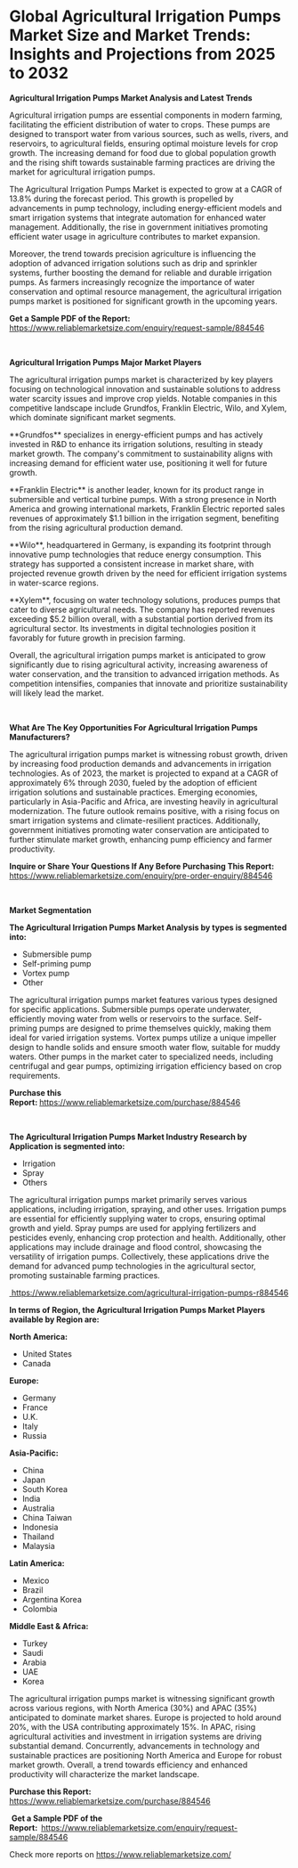 <p><h1>Global Agricultural Irrigation Pumps Market Size and Market Trends: Insights and Projections from 2025 to 2032</h1></p><p><strong>Agricultural Irrigation Pumps Market Analysis and Latest Trends</strong></p>
<p><p>Agricultural irrigation pumps are essential components in modern farming, facilitating the efficient distribution of water to crops. These pumps are designed to transport water from various sources, such as wells, rivers, and reservoirs, to agricultural fields, ensuring optimal moisture levels for crop growth. The increasing demand for food due to global population growth and the rising shift towards sustainable farming practices are driving the market for agricultural irrigation pumps.</p><p>The Agricultural Irrigation Pumps Market is expected to grow at a CAGR of 13.8% during the forecast period. This growth is propelled by advancements in pump technology, including energy-efficient models and smart irrigation systems that integrate automation for enhanced water management. Additionally, the rise in government initiatives promoting efficient water usage in agriculture contributes to market expansion. </p><p>Moreover, the trend towards precision agriculture is influencing the adoption of advanced irrigation solutions such as drip and sprinkler systems, further boosting the demand for reliable and durable irrigation pumps. As farmers increasingly recognize the importance of water conservation and optimal resource management, the agricultural irrigation pumps market is positioned for significant growth in the upcoming years.</p></p>
<p><strong>Get a Sample PDF of the Report:&nbsp;</strong> <a href="https://www.reliablemarketsize.com/enquiry/request-sample/884546?utm_campaign=1898&utm_medium=2&utm_source=Github&utm_content=ia&utm_term=18022025&utm_id=agricultural-irrigation-pumps">https://www.reliablemarketsize.com/enquiry/request-sample/884546</a></p>
<p>&nbsp;</p>
<p><strong>Agricultural Irrigation Pumps Major Market Players</strong></p>
<p><p>The agricultural irrigation pumps market is characterized by key players focusing on technological innovation and sustainable solutions to address water scarcity issues and improve crop yields. Notable companies in this competitive landscape include Grundfos, Franklin Electric, Wilo, and Xylem, which dominate significant market segments.</p><p>**Grundfos** specializes in energy-efficient pumps and has actively invested in R&D to enhance its irrigation solutions, resulting in steady market growth. The company's commitment to sustainability aligns with increasing demand for efficient water use, positioning it well for future growth.</p><p>**Franklin Electric** is another leader, known for its product range in submersible and vertical turbine pumps. With a strong presence in North America and growing international markets, Franklin Electric reported sales revenues of approximately $1.1 billion in the irrigation segment, benefiting from the rising agricultural production demand.</p><p>**Wilo**, headquartered in Germany, is expanding its footprint through innovative pump technologies that reduce energy consumption. This strategy has supported a consistent increase in market share, with projected revenue growth driven by the need for efficient irrigation systems in water-scarce regions.</p><p>**Xylem**, focusing on water technology solutions, produces pumps that cater to diverse agricultural needs. The company has reported revenues exceeding $5.2 billion overall, with a substantial portion derived from its agricultural sector. Its investments in digital technologies position it favorably for future growth in precision farming.</p><p>Overall, the agricultural irrigation pumps market is anticipated to grow significantly due to rising agricultural activity, increasing awareness of water conservation, and the transition to advanced irrigation methods. As competition intensifies, companies that innovate and prioritize sustainability will likely lead the market.</p></p>
<p>&nbsp;</p>
<p><strong>What Are The Key Opportunities For Agricultural Irrigation Pumps Manufacturers?</strong></p>
<p><p>The agricultural irrigation pumps market is witnessing robust growth, driven by increasing food production demands and advancements in irrigation technologies. As of 2023, the market is projected to expand at a CAGR of approximately 6% through 2030, fueled by the adoption of efficient irrigation solutions and sustainable practices. Emerging economies, particularly in Asia-Pacific and Africa, are investing heavily in agricultural modernization. The future outlook remains positive, with a rising focus on smart irrigation systems and climate-resilient practices. Additionally, government initiatives promoting water conservation are anticipated to further stimulate market growth, enhancing pump efficiency and farmer productivity.</p></p>
<p><strong>Inquire or Share Your Questions If Any Before Purchasing This Report:</strong> <a href="https://www.reliablemarketsize.com/enquiry/pre-order-enquiry/884546?utm_campaign=1898&utm_medium=2&utm_source=Github&utm_content=ia&utm_term=18022025&utm_id=agricultural-irrigation-pumps">https://www.reliablemarketsize.com/enquiry/pre-order-enquiry/884546</a></p>
<p>&nbsp;</p>
<p><strong>Market Segmentation</strong></p>
<p><strong>The Agricultural Irrigation Pumps Market Analysis by types is segmented into:</strong></p>
<p><ul><li>Submersible pump</li><li>Self-priming pump</li><li>Vortex pump</li><li>Other</li></ul></p>
<p><p>The agricultural irrigation pumps market features various types designed for specific applications. Submersible pumps operate underwater, efficiently moving water from wells or reservoirs to the surface. Self-priming pumps are designed to prime themselves quickly, making them ideal for varied irrigation systems. Vortex pumps utilize a unique impeller design to handle solids and ensure smooth water flow, suitable for muddy waters. Other pumps in the market cater to specialized needs, including centrifugal and gear pumps, optimizing irrigation efficiency based on crop requirements.</p></p>
<p><strong>Purchase this Report:&nbsp;</strong><a href="https://www.reliablemarketsize.com/purchase/884546?utm_campaign=1898&utm_medium=2&utm_source=Github&utm_content=ia&utm_term=18022025&utm_id=agricultural-irrigation-pumps">https://www.reliablemarketsize.com/purchase/884546</a></p>
<p>&nbsp;</p>
<p><strong>The Agricultural Irrigation Pumps Market Industry Research by Application is segmented into:</strong></p>
<p><ul><li>Irrigation</li><li>Spray</li><li>Others</li></ul></p>
<p><p>The agricultural irrigation pumps market primarily serves various applications, including irrigation, spraying, and other uses. Irrigation pumps are essential for efficiently supplying water to crops, ensuring optimal growth and yield. Spray pumps are used for applying fertilizers and pesticides evenly, enhancing crop protection and health. Additionally, other applications may include drainage and flood control, showcasing the versatility of irrigation pumps. Collectively, these applications drive the demand for advanced pump technologies in the agricultural sector, promoting sustainable farming practices.</p></p>
<p><a href="https://www.reliablemarketsize.com/agricultural-irrigation-pumps-r884546?utm_campaign=1898&utm_medium=2&utm_source=Github&utm_content=ia&utm_term=18022025&utm_id=agricultural-irrigation-pumps">&nbsp;https://www.reliablemarketsize.com/agricultural-irrigation-pumps-r884546</a></p>
<p><strong>In terms of Region, the Agricultural Irrigation Pumps Market Players available by Region are:</strong></p>
<p>
    <p> <strong> North America: </strong>
        <ul>
            <li>United States</li>
            <li>Canada</li>
        </ul>
        </p> 
    <p> <strong> Europe: </strong>
        <ul>
            <li>Germany</li>
            <li>France</li>
            <li>U.K.</li>
            <li>Italy</li>
            <li>Russia</li>
        </ul>
        </p> 
    <p> <strong> Asia-Pacific: </strong>
        <ul>
            <li>China</li>
            <li>Japan</li>
            <li>South Korea</li>
            <li>India</li>
            <li>Australia</li>
            <li>China Taiwan</li>
            <li>Indonesia</li>
            <li>Thailand</li>
            <li>Malaysia</li>
        </ul>
        </p> 
    <p> <strong> Latin America: </strong>
        <ul>
            <li>Mexico</li>
            <li>Brazil</li>
            <li>Argentina Korea</li>
            <li>Colombia</li>
        </ul>
        </p> 
    <p> <strong> Middle East & Africa: </strong>
        <ul>
            <li>Turkey</li>
            <li>Saudi</li>
            <li>Arabia</li>
            <li>UAE</li>
            <li>Korea</li>
        </ul>
    </p>
    </p>
<p><p>The agricultural irrigation pumps market is witnessing significant growth across various regions, with North America (30%) and APAC (35%) anticipated to dominate market shares. Europe is projected to hold around 20%, with the USA contributing approximately 15%. In APAC, rising agricultural activities and investment in irrigation systems are driving substantial demand. Concurrently, advancements in technology and sustainable practices are positioning North America and Europe for robust market growth. Overall, a trend towards efficiency and enhanced productivity will characterize the market landscape.</p></p>
<p><strong>Purchase this Report: </strong><a href="https://www.reliablemarketsize.com/purchase/884546?utm_campaign=1898&utm_medium=2&utm_source=Github&utm_content=ia&utm_term=18022025&utm_id=agricultural-irrigation-pumps">https://www.reliablemarketsize.com/purchase/884546</a></p>
<p>&nbsp;<strong>Get a Sample PDF of the Report:&nbsp;&nbsp;</strong><a href="https://www.reliablemarketsize.com/enquiry/request-sample/884546?utm_campaign=1898&utm_medium=2&utm_source=Github&utm_content=ia&utm_term=18022025&utm_id=agricultural-irrigation-pumps">https://www.reliablemarketsize.com/enquiry/request-sample/884546</a></p>
<p><strong></strong></p>
<p>Check more reports on <a href="https://www.reliablemarketsize.com/?utm_campaign=1898&utm_medium=2&utm_source=Github&utm_content=ia&utm_term=18022025&utm_id=agricultural-irrigation-pumps">https://www.reliablemarketsize.com/</a></p>